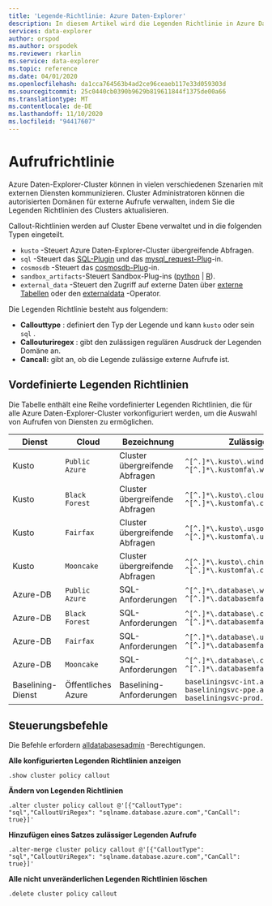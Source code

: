 ```yaml
---
title: 'Legende-Richtlinie: Azure Daten-Explorer'
description: In diesem Artikel wird die Legenden Richtlinie in Azure Daten-Explorer beschrieben.
services: data-explorer
author: orspod
ms.author: orspodek
ms.reviewer: rkarlin
ms.service: data-explorer
ms.topic: reference
ms.date: 04/01/2020
ms.openlocfilehash: da1cca764563b4ad2ce96ceaeb117e33d059303d
ms.sourcegitcommit: 25c0440cb0390b9629b819611844f1375de00a66
ms.translationtype: MT
ms.contentlocale: de-DE
ms.lasthandoff: 11/10/2020
ms.locfileid: "94417607"
---
```

# <a name="callout-policy"></a>Aufrufrichtlinie

Azure Daten-Explorer-Cluster können in vielen verschiedenen Szenarien mit externen Diensten kommunizieren.
Cluster Administratoren können die autorisierten Domänen für externe Aufrufe verwalten, indem Sie die Legenden Richtlinien des Clusters aktualisieren.

Callout-Richtlinien werden auf Cluster Ebene verwaltet und in die folgenden Typen eingeteilt.
* `kusto` -Steuert Azure Daten-Explorer-Cluster übergreifende Abfragen.
* `sql` -Steuert das [SQL-Plugin](../query/sqlrequestplugin.md) und das [mysql_request-Plug](../query/mysqlrequest-plugin.md)-in.
* `cosmosdb` -Steuert das [cosmosdb-Plug](../query/cosmosdb-plugin.md)-in.
* `sandbox_artifacts`-Steuert Sandbox-Plug-ins ([python](../query/pythonplugin.md)  |  [R](../query/rplugin.md)).
* `external_data` -Steuert den Zugriff auf externe Daten über [externe Tabellen](../query/schema-entities/externaltables.md) oder den [externaldata](../query/externaldata-operator.md) -Operator.

Die Legenden Richtlinie besteht aus folgendem:

* **Callouttype** : definiert den Typ der Legende und kann `kusto` oder sein `sql` .
* **Callouturiregex** : gibt den zulässigen regulären Ausdruck der Legenden Domäne an.
* **Cancall:** gibt an, ob die Legende zulässige externe Aufrufe ist.

## <a name="predefined-callout-policies"></a>Vordefinierte Legenden Richtlinien

Die Tabelle enthält eine Reihe vordefinierter Legenden Richtlinien, die für alle Azure Daten-Explorer-Cluster vorkonfiguriert werden, um die Auswahl von Aufrufen von Diensten zu ermöglichen.

|Dienst      |Cloud        |Bezeichnung  |Zulässige Domänen |
|-------------|-------------|-------------|-------------|
|Kusto |`Public Azure` |Cluster übergreifende Abfragen |`^[^.]*\.kusto\.windows\.net$` <br> `^[^.]*\.kustomfa\.windows\.net$` |
|Kusto |`Black Forest` |Cluster übergreifende Abfragen |`^[^.]*\.kusto\.cloudapi\.de$` <br> `^[^.]*\.kustomfa\.cloudapi\.de$` |
|Kusto |`Fairfax` |Cluster übergreifende Abfragen |`^[^.]*\.kusto\.usgovcloudapi\.net$` <br> `^[^.]*\.kustomfa\.usgovcloudapi\.net$` |
|Kusto |`Mooncake` |Cluster übergreifende Abfragen |`^[^.]*\.kusto\.chinacloudapi\.cn$` <br> `^[^.]*\.kustomfa\.chinacloudapi\.cn$` |
|Azure-DB |`Public Azure` |SQL-Anforderungen |`^[^.]*\.database\.windows\.net$` <br> `^[^.]*\.databasemfa\.windows\.net$` |
|Azure-DB |`Black Forest` |SQL-Anforderungen |`^[^.]*\.database\.cloudapi\.de$` <br> `^[^.]*\.databasemfa\.cloudapi\.de$` |
|Azure-DB |`Fairfax` |SQL-Anforderungen |`^[^.]*\.database\.usgovcloudapi\.net$` <br> `^[^.]*\.databasemfa\.usgovcloudapi\.net$` |
|Azure-DB |`Mooncake` |SQL-Anforderungen |`^[^.]*\.database\.chinacloudapi\.cn$` <br> `^[^.]*\.databasemfa\.chinacloudapi\.cn$` |
|Baselining-Dienst |Öffentliches Azure |Baselining-Anforderungen |`baseliningsvc-int.azurewebsites.net` <br> `baseliningsvc-ppe.azurewebsites.net` <br> `baseliningsvc-prod.azurewebsites.net` |

## <a name="control-commands"></a>Steuerungsbefehle

Die Befehle erfordern [alldatabasesadmin](access-control/role-based-authorization.md) -Berechtigungen.

**Alle konfigurierten Legenden Richtlinien anzeigen**

```kusto
.show cluster policy callout
```

**Ändern von Legenden Richtlinien**

```kusto
.alter cluster policy callout @'[{"CalloutType": "sql","CalloutUriRegex": "sqlname.database.azure.com","CanCall": true}]'
```

**Hinzufügen eines Satzes zulässiger Legenden Aufrufe**

```kusto
.alter-merge cluster policy callout @'[{"CalloutType": "sql","CalloutUriRegex": "sqlname.database.azure.com","CanCall": true}]'
```

**Alle nicht unveränderlichen Legenden Richtlinien löschen**

```kusto
.delete cluster policy callout
```
